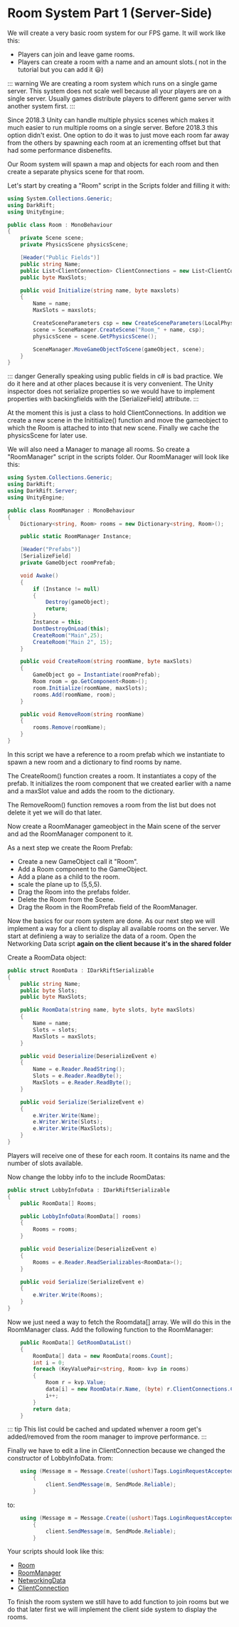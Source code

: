 # Room System Part 1 (Server-Side)

We will create a very basic room system for our FPS game. It will work like this:
- Players can join and leave game rooms.
- Players can create a room with a name and an amount slots.( not in the tutorial but you can add it :smiley:)

::: warning
We are creating a room system which runs on a single game server. This system does not scale well because all your players are on a single server. Usually games distribute players to different game server with another system first.
:::

Since 2018.3 Unity can handle multiple physics scenes which makes it much easier to run multiple rooms on a single server. Before 2018.3 this option didn't exist. One option to do it was to just move each room far away from the others by spawning each room at an icrementing offset but that had some performance disbenefits.

Our Room system will spawn a map and objects for each room and then create a separate physics scene for that room.

Let's start by creating a "Room" script in the Scripts folder and filling it with:

```csharp
using System.Collections.Generic;
using DarkRift;
using UnityEngine;

public class Room : MonoBehaviour
{
    private Scene scene;
    private PhysicsScene physicsScene;

    [Header("Public Fields")]
    public string Name;
    public List<ClientConnection> ClientConnections = new List<ClientConnection>();
    public byte MaxSlots;

    public void Initialize(string name, byte maxslots)
    {
        Name = name;
        MaxSlots = maxslots;

        CreateSceneParameters csp = new CreateSceneParameters(LocalPhysicsMode.Physics3D);
        scene = SceneManager.CreateScene("Room_" + name, csp);
        physicsScene = scene.GetPhysicsScene();

        SceneManager.MoveGameObjectToScene(gameObject, scene);
    }
}
```

::: danger 
Generally speaking using public fields in c# is bad practice. We do it here and at other places because it is very convenient. The Unity inspector does not serialize properties so we would
have to implement properties with backingfields with the [SerializeField] attribute. 
:::

At the moment this is just a class to hold ClientConnections. In addition we create a new scene in the Inititialize() function and move the gameobject to which the Room is attached to into that new scene. Finally we cache the physicsScene for later use.

We will also need a Manager to manage all rooms. So create a "RoomManager" script in the scripts folder.
Our RoomManager will look like this:
```csharp
using System.Collections.Generic;
using DarkRift;
using DarkRift.Server;
using UnityEngine;

public class RoomManager : MonoBehaviour
{
    Dictionary<string, Room> rooms = new Dictionary<string, Room>();

    public static RoomManager Instance;

    [Header("Prefabs")]
    [SerializeField]
    private GameObject roomPrefab;

    void Awake()
    {
        if (Instance != null)
        {
            Destroy(gameObject);
            return;
        }
        Instance = this;
        DontDestroyOnLoad(this);
        CreateRoom("Main",25);
        CreateRoom("Main 2", 15);
    }

    public void CreateRoom(string roomName, byte maxSlots)
    {
        GameObject go = Instantiate(roomPrefab);
        Room room = go.GetComponent<Room>();
        room.Initialize(roomName, maxSlots);
        rooms.Add(roomName, room);
    }

    public void RemoveRoom(string roomName)
    {
        rooms.Remove(roomName); 
    }
}
```
In this script we have a reference to a room prefab which we instantiate to spawn a new room and a dictionary to find rooms by name.

The CreateRoom() function creates a room. It instantiates a copy of the prefab. It initializes the room component that we created earlier with a name and a maxSlot value and adds the room to the dictionary.

The RemoveRoom() function removes a room from the list but does not delete it yet we will do that later.

Now create a RoomManager gameobject in the Main scene of the server and ad the RoomManager component to it.

As a next step we create the Room Prefab:
- Create a new GameObject call it "Room".
- Add a Room component to the GameObject.
- Add a plane as a child to the room.
- scale the plane up to (5,5,5).
- Drag the Room into the prefabs folder.
- Delete the Room from the Scene.
- Drag the Room in the RoomPrefab field of the RoomManager.

Now the basics for our room system are done. As our next step we will implement a way for a client to display all available rooms on the
server. We start at definieng a way to serialize the data of a room.
Open the Networking Data script **again on the client because it's in the shared folder**

Create a RoomData object:
```csharp
public struct RoomData : IDarkRiftSerializable
{
    public string Name;
    public byte Slots;
    public byte MaxSlots;

    public RoomData(string name, byte slots, byte maxSlots)
    {
        Name = name;
        Slots = slots;
        MaxSlots = maxSlots;
    }

    public void Deserialize(DeserializeEvent e)
    {
        Name = e.Reader.ReadString();
        Slots = e.Reader.ReadByte();
        MaxSlots = e.Reader.ReadByte();
    }

    public void Serialize(SerializeEvent e)
    {
        e.Writer.Write(Name);
        e.Writer.Write(Slots);
        e.Writer.Write(MaxSlots);
    }
}
```

Players will receive one of these for each room. It contains its name and the number of slots available.

Now change the lobby info to the include RoomDatas:

```csharp
public struct LobbyInfoData : IDarkRiftSerializable
{
    public RoomData[] Rooms;

    public LobbyInfoData(RoomData[] rooms)
    {
        Rooms = rooms;
    }

    public void Deserialize(DeserializeEvent e)
    {
        Rooms = e.Reader.ReadSerializables<RoomData>();
    }

    public void Serialize(SerializeEvent e)
    {
        e.Writer.Write(Rooms);
    }
}
```

Now we just need a way to fetch the Roomdata[] array. We will do this in the RoomManager class.
Add the following function to the RoomManager:

```csharp
    public RoomData[] GetRoomDataList()
    {
        RoomData[] data = new RoomData[rooms.Count];
        int i = 0;
        foreach (KeyValuePair<string, Room> kvp in rooms)
        {
            Room r = kvp.Value;
            data[i] = new RoomData(r.Name, (byte) r.ClientConnections.Count, r.MaxSlots);
            i++;
        }
        return data;
    }
```

::: tip 
This list could be cached and updated whenver a room get's added/removed from the room manager to improve performance.
:::

Finally we have to edit a line in ClientConnection because we changed the constructor of LobbyInfoData.
from:
```csharp
    using (Message m = Message.Create((ushort)Tags.LoginRequestAccepted, new LoginInfoData(client.ID, new LobbyInfoData())))
        {
            client.SendMessage(m, SendMode.Reliable);
        }
```
to:
```csharp
    using (Message m = Message.Create((ushort)Tags.LoginRequestAccepted, new LoginInfoData(client.ID, new LobbyInfoData(RoomManager.Instance.GetRoomDataList()))))
        {
            client.SendMessage(m, SendMode.Reliable);
        }
```

Your scripts should look like this:
- [Room](https://github.com/LukeStampfli/EmbeddedFPSExample/tree/master/gists/room1-Room.cs)
- [RoomManager](https://github.com/LukeStampfli/EmbeddedFPSExample/tree/master/gists/room1-RoomManager.cs)
- [NetworkingData](https://github.com/LukeStampfli/EmbeddedFPSExample/tree/master/gists/room1-NetworkingData.cs)
- [ClientConnection](https://github.com/LukeStampfli/EmbeddedFPSExample/tree/master/gists/room1-ClientConnection.cs)

To finish the room system we still have to add function to join rooms but we do that later first we will implement the client side system to display the rooms.